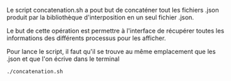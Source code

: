 Le script concatenation.sh a pout but de concaténer tout les fichiers .json
produit par la bibliothèque d'interposition en un seul fichier .json.

Le but de cette opération est permettre à l'interface de récupérer toutes les
informations des différents processus pour les afficher.

Pour lance le script, il faut qu'il se trouve au même emplacement que les .json
et que l'on écrive dans le terminal

```bash
./concatenation.sh
```